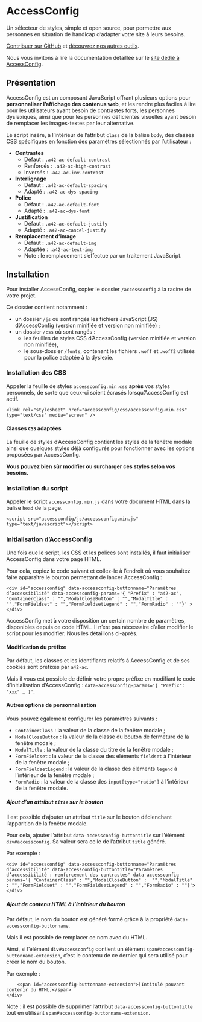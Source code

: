 AccessConfig
============

Un sélecteur de styles, simple et open source, pour permettre aux personnes en situation de handicap d’adapter votre site à leurs besoins.

[Contribuer sur GitHub](https://github.com/access42/AccessConfig) et [découvrez nos autres outils](https://access42.net/outils).

Nous vous invitons à lire la documentation détaillée sur le [site dédié à AccessConfig](https://accessconfig.a11y.fr).

Présentation
------------

AccessConfig est un composant JavaScript offrant plusieurs options pour **personnaliser l’affichage des contenus web**, et les rendre plus faciles à lire pour les utilisateurs ayant besoin de contrastes forts, les personnes dyslexiques, ainsi que pour les personnes déficientes visuelles ayant besoin de remplacer les images-textes par leur alternative.

Le script insère, à l’intérieur de l’attribut `class` de la balise `body`, des classes CSS spécifiques en fonction des paramètres sélectionnés par l’utilisateur :

*   **Contrastes**
    *   Défaut : `.a42-ac-default-contrast`
    *   Renforcés : `.a42-ac-high-contrast`
    *   Inversés : `.a42-ac-inv-contrast`
*   **Interlignage**
    *   Défaut : `.a42-ac-default-spacing`
    *   Adapté : `.a42-ac-dys-spacing`
*   **Police**
    *   Défaut : `.a42-ac-default-font`
    *   Adapté : `.a42-ac-dys-font`
*   **Justification**
    *   Défaut : `.a42-ac-default-justify`
    *   Adapté : `.a42-ac-cancel-justify`
*   **Remplacement d’image**
    *   Défaut : `.a42-ac-default-img`
    *   Adaptée : `.a42-ac-text-img`
    *   Note : le remplacement s’effectue par un traitement JavaScript.

Installation
------------

Pour installer AccessConfig, copier le dossier `/accessconfig` à la racine de votre projet.

Ce dossier contient notamment :

*   un dossier `/js` où sont rangés les fichiers JavaScript (JS) d’AccessConfig (version minifiée et version non minifiée) ;
*   un dossier `/css` où sont rangés :
    *   les feuilles de styles CSS d’AccessConfig (version minifiée et version non minifiée),
    *   le sous-dossier `/fonts`, contenant les fichiers `.woff` et `.woff2` utilisés pour la police adaptée à la dyslexie.

### Installation des CSS

Appeler la feuille de styles `accessconfig.min.css` **après** vos styles personnels, de sorte que ceux-ci soient écrasés lorsqu’AccessConfig est actif.

    <link rel="stylesheet" href="accessconfig/css/accessconfig.min.css" type="text/css" media="screen" />

#### Classes `CSS` adaptées

La feuille de styles d’AccessConfig contient les styles de la fenêtre modale ainsi que quelques styles déjà configurés pour fonctionner avec les options proposées par AccessConfig.

**Vous pouvez bien sûr modifier ou surcharger ces styles selon vos besoins.**

### Installation du script

Appeler le script `accessconfig.min.js` dans votre document HTML dans la balise `head` de la page.

    <script src="accessconfig/js/accessconfig.min.js" type="text/javascript"></script>

### Initialisation d’AccessConfig

Une fois que le script, les CSS et les polices sont installés, il faut initialiser AccessConfig dans votre page HTML.

Pour cela, copiez le code suivant et collez-le à l’endroit où vous souhaitez faire apparaître le bouton permettant de lancer AccessConfig :

    <div id="accessconfig" data-accessconfig-buttonname="Paramètres d’accessibilité" data-accessconfig-params='{ "Prefix" : "a42-ac", "ContainerClass" : "","ModalCloseButton" : "","ModalTitle" : "","FormFieldset" : "","FormFieldsetLegend" : "","FormRadio" : ""}' ></div>

AccessConfig met à votre disposition un certain nombre de paramètres, disponibles depuis ce code HTML. Il n’est pas nécessaire d’aller modifier le script pour les modifier. Nous les détaillons ci-après.

#### Modification du préfixe

Par défaut, les classes et les identifiants relatifs à AccessConfig et de ses cookies sont préfixés par `a42-ac`.

Mais il vous est possible de définir votre propre préfixe en modifiant le code d’initialisation d’AccessConfig : `data-accessconfig-params='{ "Prefix": "xxx" … }'`.

#### Autres options de personnalisation

Vous pouvez également configurer les paramètres suivants :

*   `ContainerClass` : la valeur de la classe de la fenêtre modale ;
*   `ModalCloseButton` : la valeur de la classe du bouton de fermeture de la fenêtre modale ;
*   `ModalTitle` : la valeur de la classe du titre de la fenêtre modale ;
*   `FormFieldset` : la valeur de la classe des éléments `fieldset` à l’intérieur de la fenêtre modale ;
*   `FormFieldsetLegend` : la valeur de la classe des éléments `legend` à l’intérieur de la fenêtre modale ;
*   `FormRadio` : la valeur de la classe des `input[type="radio"]` à l’intérieur de la fenêtre modale.

##### Ajout d’un attribut `title` sur le bouton

Il est possible d’ajouter un attribut `title` sur le bouton déclenchant l’apparition de la fenêtre modale.

Pour cela, ajouter l’attribut `data-accessconfig-buttontitle` sur l’élément `div#accessconfig`. Sa valeur sera celle de l’attribut `title` généré.

Par exemple :

`<div id="accessconfig" data-accessconfig-buttonname="Paramètres d’accessibilité" data-accessconfig-buttontitle="Paramètres d’accessibilité : renforcement des contrastes" data-accessconfig-params='{ "ContainerClass" : "","ModalCloseButton" :  "","ModalTitle" : "","FormFieldset" : "","FormFieldsetLegend" : "","FormRadio" : ""}'></div>`

##### Ajout de contenu HTML à l’intérieur du bouton

Par défaut, le nom du bouton est généré formé grâce à la propriété `data-accessconfig-buttonname`.

Mais il est possible de remplacer ce nom avec du HTML.

Ainsi, si l’élément `div#accessconfig` contient un élément `span#accessconfig-buttonname-extension`, c’est le contenu de ce dernier qui sera utilisé pour créer le nom du bouton.

Par exemple :

```<div id="accessconfig" data-accessconfig-buttonname="Paramètres d’accessibilité" data-accessconfig-buttontitle="Un title" data-accessconfig-params='{ "ContainerClass" : "","ModalCloseButton" :  "","ModalTitle" : "","FormFieldset" : "","FormFieldsetLegend" : "","FormRadio" : ""}'>
    <span id="accessconfig-buttonname-extension">[Intitulé pouvant contenir du HTML]</span>
</div>
```

Note : il est possible de supprimer l’attribut `data-accessconfig-buttontitle` tout en utilisant `span#accessconfig-buttonname-extension`.
